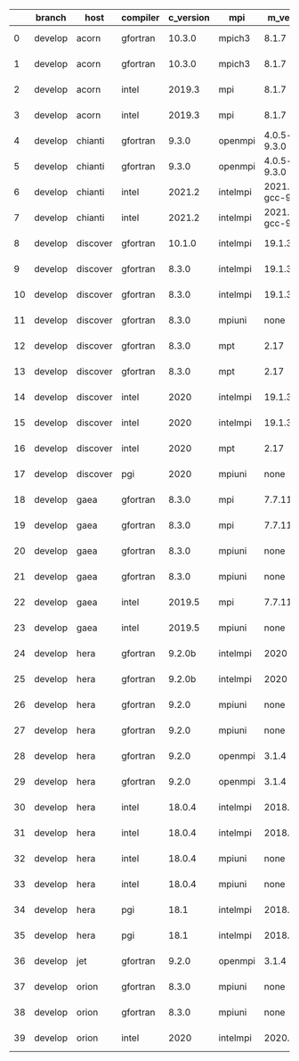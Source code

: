|    | branch   | host     | compiler   | c_version   | mpi      | m_version          | o_g   | os     | build   | u_pass   | u_fail   | s_pass   | s_fail   | e_pass   | e_fail   | nuopc_pass   | nuopc_fail   | artifacts_hash                                                                                                 | modified                   |
|----|----------|----------|------------|-------------|----------|--------------------|-------|--------|---------|----------|----------|----------|----------|----------|----------|--------------|--------------|----------------------------------------------------------------------------------------------------------------|----------------------------|
|  0 | develop  | acorn    | gfortran   | 10.3.0      | mpich3   | 8.1.7              | O     | Linux  | Pass    | 13685    | 0        | 49       | 0        | 80       | 0        | 50           | 0            | [artifacts](https://github.com/esmf-org/esmf-test-artifacts-new/tree/28754daaa273fa48cf208bdde256f5d7f5633290) | 2022-03-07 20:07:34.488093 |
|  1 | develop  | acorn    | gfortran   | 10.3.0      | mpich3   | 8.1.7              | g     | Linux  | Pass    | 13685    | 0        | 49       | 0        | 80       | 0        | 50           | 0            | [artifacts](https://github.com/esmf-org/esmf-test-artifacts-new/tree/20065ff1d957ad72b360c50b21bd27aba3085066) | 2022-03-07 20:07:34.488093 |
|  2 | develop  | acorn    | intel      | 2019.3      | mpi      | 8.1.7              | O     | Linux  | Pass    | 13685    | 0        | 49       | 0        | 80       | 0        | 50           | 0            | [artifacts](https://github.com/esmf-org/esmf-test-artifacts-new/tree/456bc4945a526a788ea35f4702080c41977150b9) | 2022-03-07 20:07:34.488093 |
|  3 | develop  | acorn    | intel      | 2019.3      | mpi      | 8.1.7              | g     | Linux  | Pass    | 13685    | 0        | 49       | 0        | 80       | 0        | 50           | 0            | [artifacts](https://github.com/esmf-org/esmf-test-artifacts-new/tree/dfe16ad4f264a39b415ea73e95311dbb820488de) | 2022-03-07 20:07:34.488093 |
|  4 | develop  | chianti  | gfortran   | 9.3.0       | openmpi  | 4.0.5-gcc-9.3.0    | O     | Linux  | Pass    | 13685    | 0        | 49       | 0        | 80       | 0        | 44           | 6            | [artifacts](https://github.com/esmf-org/esmf-test-artifacts-new/tree/057bd0ce0dff275a50f5eec25c5786edbbcc1fa7) | 2022-03-07 19:09:35.305674 |
|  5 | develop  | chianti  | gfortran   | 9.3.0       | openmpi  | 4.0.5-gcc-9.3.0    | g     | Linux  | Pass    | 13685    | 0        | 49       | 0        | 80       | 0        | 44           | 6            | [artifacts](https://github.com/esmf-org/esmf-test-artifacts-new/tree/817e13fff4c01f30dabae91ebc3ecb2a0f3f4202) | 2022-03-07 19:09:35.305674 |
|  6 | develop  | chianti  | intel      | 2021.2      | intelmpi | 2021.2.0-gcc-9.3.0 | O     | Linux  | Pass    | 13685    | 0        | 49       | 0        | 80       | 0        | 44           | 6            | [artifacts](https://github.com/esmf-org/esmf-test-artifacts-new/tree/48212129fe7055b07110f33711c96b9feb7e2721) | 2022-03-07 19:09:35.305674 |
|  7 | develop  | chianti  | intel      | 2021.2      | intelmpi | 2021.2.0-gcc-9.3.0 | g     | Linux  | Pass    | 13685    | 0        | 49       | 0        | 80       | 0        | 44           | 6            | [artifacts](https://github.com/esmf-org/esmf-test-artifacts-new/tree/7c41007c3d48e7b4beb641f3bbe59fbf3214c9c5) | 2022-03-07 19:09:35.305674 |
|  8 | develop  | discover | gfortran   | 10.1.0      | intelmpi | 19.1.3.304         | O     | Linux  | Pass    | 13670    | 15       | 49       | 0        | 80       | 0        | 50           | 0            | [artifacts](https://github.com/esmf-org/esmf-test-artifacts-new/tree/bebf83cc5e0516b18a99db4edbb326c314120629) | 2022-03-07 19:11:32.467018 |
|  9 | develop  | discover | gfortran   | 8.3.0       | intelmpi | 19.1.3.304         | O     | Linux  | Pass    | 13670    | 15       | 49       | 0        | 80       | 0        | 50           | 0            | [artifacts](https://github.com/esmf-org/esmf-test-artifacts-new/tree/df6d3a4482bd3b9045d816f666a765cb377b6ead) | 2022-03-07 19:11:32.467018 |
| 10 | develop  | discover | gfortran   | 8.3.0       | intelmpi | 19.1.3.304         | g     | Linux  | Pass    | 13670    | 15       | 49       | 0        | 80       | 0        | 50           | 0            | [artifacts](https://github.com/esmf-org/esmf-test-artifacts-new/tree/cc71f07d52423406a6424cb21997b26c3ea11bae) | 2022-03-07 19:11:32.467018 |
| 11 | develop  | discover | gfortran   | 8.3.0       | mpiuni   | none               | O     | Linux  | Pass    | 12158    | 0        | 8        | 0        | 43       | 0        | 0            | 50           | [artifacts](https://github.com/esmf-org/esmf-test-artifacts-new/tree/8043fab0d78820ea85894734020cb8a94d6ddb66) | 2022-03-07 19:11:32.467018 |
| 12 | develop  | discover | gfortran   | 8.3.0       | mpt      | 2.17               | O     | Linux  | Pass    | 13685    | 0        | 49       | 0        | 80       | 0        | 46           | 4            | [artifacts](https://github.com/esmf-org/esmf-test-artifacts-new/tree/35bb8f8a34426edaf23b745781a35434c2e55f19) | 2022-03-07 19:11:32.467018 |
| 13 | develop  | discover | gfortran   | 8.3.0       | mpt      | 2.17               | g     | Linux  | Pass    | 13685    | 0        | 49       | 0        | 80       | 0        | 46           | 4            | [artifacts](https://github.com/esmf-org/esmf-test-artifacts-new/tree/6f658405f28f42e0163412331df103623f8ac6eb) | 2022-03-07 19:11:32.467018 |
| 14 | develop  | discover | intel      | 2020        | intelmpi | 19.1.3.304         | O     | Linux  | Pass    | 13685    | 0        | 49       | 0        | 80       | 0        | 50           | 0            | [artifacts](https://github.com/esmf-org/esmf-test-artifacts-new/tree/64d048ffacb4c59e5e2f5d5ccb35843f209b16cc) | 2022-03-07 19:11:32.467018 |
| 15 | develop  | discover | intel      | 2020        | intelmpi | 19.1.3.304         | g     | Linux  | Pass    | 13685    | 0        | 49       | 0        | 80       | 0        | 50           | 0            | [artifacts](https://github.com/esmf-org/esmf-test-artifacts-new/tree/3f07d36935b3f97b39fcdf37c0322db53529db63) | 2022-03-07 19:11:32.467018 |
| 16 | develop  | discover | intel      | 2020        | mpt      | 2.17               | g     | Linux  | Pass    | 13685    | 0        | 49       | 0        | 80       | 0        | 50           | 0            | [artifacts](https://github.com/esmf-org/esmf-test-artifacts-new/tree/03590e9db19c07bf43061545bae7d1127fc802eb) | 2022-03-07 19:11:32.467018 |
| 17 | develop  | discover | pgi        | 2020        | mpiuni   | none               | g     | Linux  | Pass    | 11536    | 622      | 4        | 4        | 40       | 3        | 0            | 50           | [artifacts](https://github.com/esmf-org/esmf-test-artifacts-new/tree/a1f26100736d9c2f01308bd89f5299895e2e0330) | 2022-03-07 19:11:32.467018 |
| 18 | develop  | gaea     | gfortran   | 8.3.0       | mpi      | 7.7.11             | O     | Unicos | Pass    | 13684    | 1        | 49       | 0        | 80       | 0        | 47           | 3            | [artifacts](https://github.com/esmf-org/esmf-test-artifacts-new/tree/14efe251f90604f43d683c909405c8b049428b05) | 2022-03-07 19:13:18.910476 |
| 19 | develop  | gaea     | gfortran   | 8.3.0       | mpi      | 7.7.11             | g     | Unicos | Pass    | 13684    | 1        | 49       | 0        | 80       | 0        | 47           | 3            | [artifacts](https://github.com/esmf-org/esmf-test-artifacts-new/tree/f506b771ce99b404b503130986de86642d242f0f) | 2022-03-07 19:13:18.910476 |
| 20 | develop  | gaea     | gfortran   | 8.3.0       | mpiuni   | none               | O     | Unicos | Pass    | 12158    | 0        | 8        | 0        | 43       | 0        | 0            | 50           | [artifacts](https://github.com/esmf-org/esmf-test-artifacts-new/tree/7614121609062e18ed2ef1c37513df74e8d56328) | 2022-03-07 19:13:18.910476 |
| 21 | develop  | gaea     | gfortran   | 8.3.0       | mpiuni   | none               | g     | Unicos | Pass    | 12158    | 0        | 8        | 0        | 43       | 0        | 0            | 50           | [artifacts](https://github.com/esmf-org/esmf-test-artifacts-new/tree/7a35acc5f587f87c02e1137e776c209c18af10e4) | 2022-03-07 19:13:18.910476 |
| 22 | develop  | gaea     | intel      | 2019.5      | mpi      | 7.7.11             | g     | Unicos | Pass    | 13670    | 15       | 49       | 0        | 80       | 0        | 47           | 3            | [artifacts](https://github.com/esmf-org/esmf-test-artifacts-new/tree/ae796db299ab1336240c43ce8bf1089f8ca31a1f) | 2022-03-07 19:13:18.910476 |
| 23 | develop  | gaea     | intel      | 2019.5      | mpiuni   | none               | O     | Unicos | Pass    | 12143    | 15       | 8        | 0        | 43       | 0        | 0            | 50           | [artifacts](https://github.com/esmf-org/esmf-test-artifacts-new/tree/483e4544d03f3447fa6365a8c180090ae4f64bbd) | 2022-03-07 19:13:18.910476 |
| 24 | develop  | hera     | gfortran   | 9.2.0b      | intelmpi | 2020               | O     | Linux  | Pass    | 0        | 8807     | 0        | 49       | 0        | 80       | 0            | 50           | [artifacts](https://github.com/esmf-org/esmf-test-artifacts-new/tree/d5b4bf93d08cc5e59d45fa6744f4243d668cf093) | 2022-03-07 18:14:10.240490 |
| 25 | develop  | hera     | gfortran   | 9.2.0b      | intelmpi | 2020               | g     | Linux  | Pass    | 0        | 8807     | 0        | 49       | 0        | 80       | 0            | 50           | [artifacts](https://github.com/esmf-org/esmf-test-artifacts-new/tree/c1d2a97b6ce051cefeceb9bf39d30f31aadb29ab) | 2022-03-07 18:14:10.240490 |
| 26 | develop  | hera     | gfortran   | 9.2.0       | mpiuni   | none               | O     | Linux  | Pass    | 12158    | 0        | 8        | 0        | 43       | 0        | 0            | 50           | [artifacts](https://github.com/esmf-org/esmf-test-artifacts-new/tree/a7738b6723b1d0babb1e12573738beb8e2070634) | 2022-03-07 18:14:10.240490 |
| 27 | develop  | hera     | gfortran   | 9.2.0       | mpiuni   | none               | g     | Linux  | Pass    | 12158    | 0        | 8        | 0        | 43       | 0        | 0            | 50           | [artifacts](https://github.com/esmf-org/esmf-test-artifacts-new/tree/75e6fd8c8c60461bc775500e6778d41524b5daa9) | 2022-03-07 18:14:10.240490 |
| 28 | develop  | hera     | gfortran   | 9.2.0       | openmpi  | 3.1.4              | O     | Linux  | Pass    | 13685    | 0        | 49       | 0        | 80       | 0        | 50           | 0            | [artifacts](https://github.com/esmf-org/esmf-test-artifacts-new/tree/ecc387e77dd9b16df7b5382540669252df0cec4a) | 2022-03-07 18:14:10.240490 |
| 29 | develop  | hera     | gfortran   | 9.2.0       | openmpi  | 3.1.4              | g     | Linux  | Pass    | 13685    | 0        | 49       | 0        | 80       | 0        | 50           | 0            | [artifacts](https://github.com/esmf-org/esmf-test-artifacts-new/tree/a73a394995ee96de1e5fc5afa85ef70063793d30) | 2022-03-07 18:14:10.240490 |
| 30 | develop  | hera     | intel      | 18.0.4      | intelmpi | 2018.4.274         | O     | Linux  | Pass    | 13685    | 0        | 49       | 0        | 80       | 0        | 50           | 0            | [artifacts](https://github.com/esmf-org/esmf-test-artifacts-new/tree/ef579d9722af4638838a5429b52c29f74f742dbf) | 2022-03-07 18:14:10.240490 |
| 31 | develop  | hera     | intel      | 18.0.4      | intelmpi | 2018.4.274         | g     | Linux  | Pass    | 13685    | 0        | 49       | 0        | 80       | 0        | 50           | 0            | [artifacts](https://github.com/esmf-org/esmf-test-artifacts-new/tree/fa5ccb3b0ad41b609b360f06820f58b305b3fc9f) | 2022-03-07 18:14:10.240490 |
| 32 | develop  | hera     | intel      | 18.0.4      | mpiuni   | none               | O     | Linux  | Pass    | 12158    | 0        | 8        | 0        | 43       | 0        | 0            | 50           | [artifacts](https://github.com/esmf-org/esmf-test-artifacts-new/tree/ff6c7aee951a3dfc2b166585aa0954b9b402b626) | 2022-03-07 18:14:10.240490 |
| 33 | develop  | hera     | intel      | 18.0.4      | mpiuni   | none               | g     | Linux  | Pass    | 12158    | 0        | 8        | 0        | 43       | 0        | 0            | 50           | [artifacts](https://github.com/esmf-org/esmf-test-artifacts-new/tree/f4459152ac7b79c902c0d5eb69b1b6b74cad261c) | 2022-03-07 18:14:10.240490 |
| 34 | develop  | hera     | pgi        | 18.1        | intelmpi | 2018.0.4           | O     | Linux  | Fail    | fail     | fail     | fail     | fail     | fail     | fail     | 0            | 50           | [artifacts](https://github.com/esmf-org/esmf-test-artifacts-new/tree/4dcebd981894523aa0cfa516ab2c24bc8d71939d) | 2022-03-07 18:14:10.240490 |
| 35 | develop  | hera     | pgi        | 18.1        | intelmpi | 2018.0.4           | g     | Linux  | Fail    | fail     | fail     | fail     | fail     | fail     | fail     | 0            | 50           | [artifacts](https://github.com/esmf-org/esmf-test-artifacts-new/tree/f4ef8bd6ae57eea89a197f258ca2cb6949628977) | 2022-03-07 18:14:10.240490 |
| 36 | develop  | jet      | gfortran   | 9.2.0       | openmpi  | 3.1.4              | O     | Linux  | Pass    | pending  | pending  | pending  | pending  | pending  | pending  | pending      | pending      | [artifacts](https://github.com/esmf-org/esmf-test-artifacts-new/tree/f38065f54ce8e58af34d21c6b38b74c57e48f6eb) | 2022-03-07 18:15:53.739864 |
| 37 | develop  | orion    | gfortran   | 8.3.0       | mpiuni   | none               | O     | Linux  | Pass    | 12158    | 0        | 8        | 0        | 43       | 0        | 0            | 50           | [artifacts](https://github.com/esmf-org/esmf-test-artifacts-new/tree/1a368de28f3531d108dca31ec62244845c756b7d) | 2022-03-07 18:17:42.628247 |
| 38 | develop  | orion    | gfortran   | 8.3.0       | mpiuni   | none               | g     | Linux  | Pass    | 12158    | 0        | 8        | 0        | 43       | 0        | 0            | 50           | [artifacts](https://github.com/esmf-org/esmf-test-artifacts-new/tree/55a7bd85c5536c115f492ff5c3c44f9d1e53a37b) | 2022-03-07 18:17:42.628247 |
| 39 | develop  | orion    | intel      | 2020        | intelmpi | 2020.2             | O     | Linux  | Pass    | fail     | fail     | fail     | fail     | fail     | fail     | 0            | 0            | [artifacts](https://github.com/esmf-org/esmf-test-artifacts-new/tree/8424dfcfa8e5f36544d1f5324ed942ca01331283) | 2022-03-07 18:17:42.628247 |